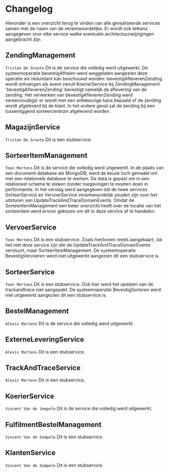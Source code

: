 # Changelog

Hieronder is een overzicht terug te vinden van alle gerealiseerde services samen met de naam van de verantwoordelijke.
Er wordt ook telkens aangegeven voor elke service welke eventuele architectuurwijzigingen aangebracht zijn.

## **ZendingManagement** 
`Tristan De Groote`
Dit is de service die volledig werd uitgewerkt.
De systeemoperatie bevestigAfhalen werd weggelaten aangezien deze operatie als redundant kan beschouwd worden: bevestigAfleverenZending wordt ontvangen als event vanuit KoerierService bij ZendingManagement. 'bevestigAfleverenZending' bevestigt namelijk de aflevering van de zending.
Het verwerken van bevestigAfleverenZending werd vereenvoudigd: er wordt met een willekeurige kans bepaald of de zending wordt afgeleverd bij de klant. In het andere geval zal de zending bij een tussenliggend sorteercentrum afgeleverd worden.

## MagazijnService
`Tristan De Groote`
Dit is een stubservice.
## **SorteerItemManagement**
`Toon Mertens`
Dit is de service die volledig werd uitgewerkt.
In de plaats van een document-database als MongoDB, werd de keuze toch gemaakt om met een relationele database te werken. De data is gepast om in een relationeel schema te steken zonder toegevingen te moeten doen in  performantie. 
In het verslag werd aangegeven dat de twee services SorteerService en VervoerService verantwoordelijk zouden zijn voor het uitsturen van UpdateTrackAndTraceDomainEvents. Omdat de SorteerItemManagement een beter overzicht heeft over de locatie van het sorteeritem werd ervoor gekozen om dit in deze service af te handelen. 

## VervoerService
`Toon Mertens`
Dit is een stubservice. Zoals hierboven reeds aangekaart, zal het niet deze service zijn die de UpdateTrackAndTraceDomainEvents verstuurt, maar SorteerItemManagement. 
De systeemoperatie BevestigVervoeren werd niet uitgewerkt aangezien dit een stubservice is.
## SorteerService
`Toon Mertens`
Dit is een stubservice. Ook hier werd het updaten van de trackandtrace niet aangepakt. 
De systeemoperatie BevestigSorteren werd niet uitgewerkt aangezien dit een stubservice is.
## **BestelManagement**
`Alexis Martens`
Dit is de service die volledig werd uitgewerkt.
## ExterneLeveringService
`Alexis Martens`
Dit is een stubservice.
## TrackAndTraceService
`Alexis Martens`
Dit is een stubservice.
## **KoerierService**
`Vincent Van de Sompele`
Dit is de service die volledig werd uitgewerkt.
## FulfilmentBestelManagement
`Vincent Van de Sompele`
Dit is een stubservice.
## KlantenService
`Vincent Van de Sompele`
Dit is een stubservice.
